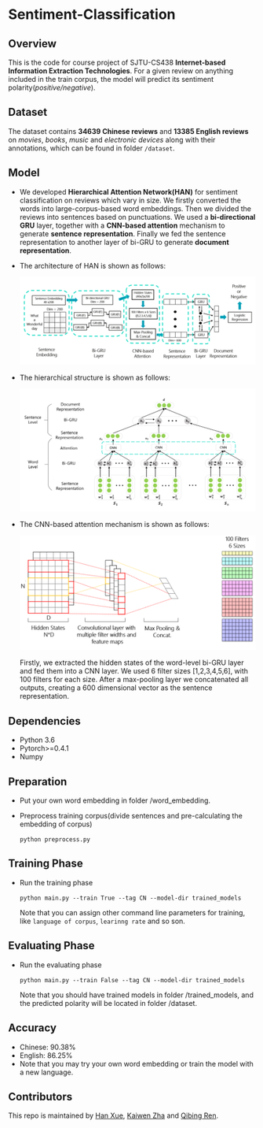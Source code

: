 # Sentiment-Classification

## Overview

This is the code for course project of SJTU-CS438 **Internet-based Information Extraction Technologies**. For a given review on anything included in the train corpus, the model will predict its sentiment polarity(*positive/negative*).

## Dataset

The dataset contains **34639 Chinese reviews** and **13385 English reviews** on *movies*, *books*, *music* and *electronic devices* along with their annotations, which can be found in folder `/dataset`. 

## Model

- We developed **Hierarchical Attention Network(HAN)** for sentiment classification on reviews which vary in size. We firstly converted the words into large-corpus-based word embeddings. Then we divided the reviews into sentences based on punctuations. We used a **bi-directional GRU** layer, together with a **CNN-based attention** mechanism to generate **sentence representation**. Finally we fed the sentence representation to another layer of bi-GRU to generate **document representation**. 

- The architecture of HAN is shown as follows:

  ![](doc/Model-all.png)

- The hierarchical structure is shown as follows:

  ![](doc/Model-Hierarchical.png)

- The CNN-based attention mechanism is shown as follows:

  ![](doc/Model-Attention.png)

  Firstly, we extracted the hidden states of the word-level bi-GRU layer and fed them into a CNN layer. We used 6 filter sizes [1,2,3,4,5,6], with 100 filters for each size. After a max-pooling layer we concatenated all outputs, creating a 600 dimensional vector as the sentence representation. 

## Dependencies

- Python 3.6
- Pytorch>=0.4.1
- Numpy

## Preparation

- Put your own word embedding in folder /word_embedding. 

- Preprocess training corpus(divide sentences and pre-calculating the embedding of corpus)

  ```
  python preprocess.py
  ```

## Training Phase

- Run the training phase 

  ```
  python main.py --train True --tag CN --model-dir trained_models
  ```

  Note that you can assign other command line parameters for training, like `language of corpus`, `learinng rate` and so son.

## Evaluating Phase

- Run the evaluating phase

  ```
  python main.py --train False --tag CN --model-dir trained_models
  ```

  Note that you should have trained models in folder /trained_models,  and the predicted polarity will be located in folder /dataset.

## Accuracy

- Chinese: 90.38%
- English: 86.25%
- Note that you may try your own word embedding or train the model with a new language.

## Contributors

This repo is maintained by [Han Xue](https://github.com/xiaoxiaoxh), [Kaiwen Zha](https://github.com/KaiwenZha) and [Qibing Ren](https://github.com/renqibing).
